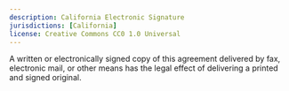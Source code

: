 ```yaml
---
description: California Electronic Signature
jurisdictions: [California]
license: Creative Commons CC0 1.0 Universal
---
```


A written or electronically signed copy of this agreement delivered by fax, electronic mail, or other means has the legal effect of delivering a printed and signed original.
